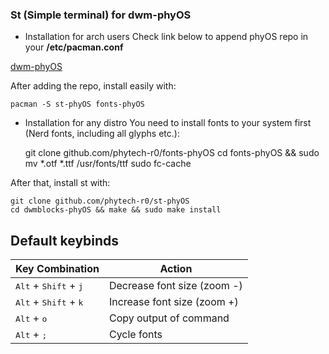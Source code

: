 ### St (Simple terminal) for dwm-phyOS

 - Installation for arch users
 Check link below to append phyOS repo in your **/etc/pacman.conf**
 
 [dwm-phyOS](github.com/phytech-r0/dwm-phyOS)

 After adding the repo, install easily with:
 
    pacman -S st-phyOS fonts-phyOS
    
 - Installation for any distro
 You need to install fonts to your system first (Nerd fonts, including all glyphs etc.):
 
    git clone github.com/phytech-r0/fonts-phyOS
    cd fonts-phyOS && sudo mv *.otf *.ttf /usr/fonts/ttf
    sudo fc-cache
    
 After that, install st with:
 
    git clone github.com/phytech-r0/st-phyOS
    cd dwmblocks-phyOS && make && sudo make install

## Default keybinds

<div align="center">

Key Combination | Action
----------------- | ----------
 <kbd>Alt</kbd> + <kbd>Shift</kbd> + <kbd>j</kbd>     | Decrease font size (zoom -)
 <kbd>Alt</kbd> + <kbd>Shift</kbd> + <kbd>k</kbd>     | Increase font size (zoom +)
 <kbd>Alt</kbd> + <kbd>o</kbd>      | Copy output of command
 <kbd>Alt</kbd> + <kbd>;</kbd>      | Cycle fonts

</div>
<div>
